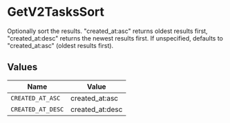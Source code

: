 # GetV2TasksSort

Optionally sort the results. "created_at:asc" returns oldest results first, "created_at:desc" returns the newest results first. If unspecified, defaults to "created_at:asc" (oldest results first).


## Values

| Name              | Value             |
| ----------------- | ----------------- |
| `CREATED_AT_ASC`  | created_at:asc    |
| `CREATED_AT_DESC` | created_at:desc   |